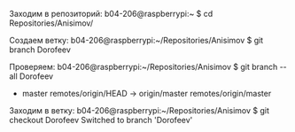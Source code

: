 Заходим в репозиторий:
b04-206@raspberrypi:~ $ cd Repositories/Anisimov/

Создаем ветку:
b04-206@raspberrypi:~/Repositories/Anisimov $ git branch Dorofeev

Проверяем:
b04-206@raspberrypi:~/Repositories/Anisimov $ git branch --all
  Dorofeev
* master
  remotes/origin/HEAD -> origin/master
  remotes/origin/master

Заходим в ветку:
b04-206@raspberrypi:~/Repositories/Anisimov $ git checkout Dorofeev
Switched to branch 'Dorofeev'
